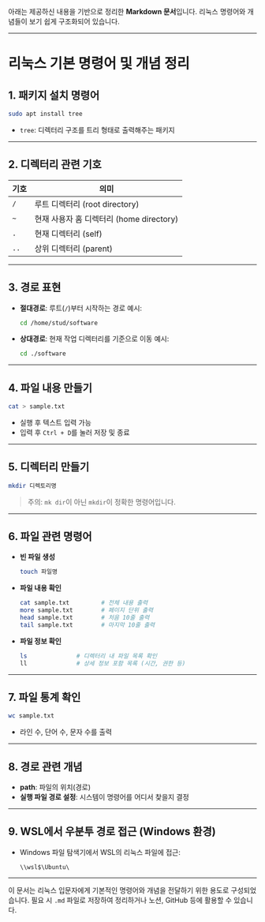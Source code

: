 아래는 제공하신 내용을 기반으로 정리한 **Markdown 문서**입니다. 리눅스 명령어와 개념들이 보기 쉽게 구조화되어 있습니다.

---

# 리눅스 기본 명령어 및 개념 정리

## 1. 패키지 설치 명령어

```bash
sudo apt install tree
```

* `tree`: 디렉터리 구조를 트리 형태로 출력해주는 패키지

---

## 2. 디렉터리 관련 기호

| 기호   | 의미                             |
| ---- | ------------------------------ |
| `/`  | 루트 디렉터리 (root directory)       |
| `~`  | 현재 사용자 홈 디렉터리 (home directory) |
| `.`  | 현재 디렉터리 (self)                 |
| `..` | 상위 디렉터리 (parent)               |

---

## 3. 경로 표현

* **절대경로**: 루트(`/`)부터 시작하는 경로
  예시:

  ```bash
  cd /home/stud/software
  ```

* **상대경로**: 현재 작업 디렉터리를 기준으로 이동
  예시:

  ```bash
  cd ./software
  ```

---

## 4. 파일 내용 만들기

```bash
cat > sample.txt
```

* 실행 후 텍스트 입력 가능
* 입력 후 `Ctrl + D`를 눌러 저장 및 종료

---

## 5. 디렉터리 만들기

```bash
mkdir 디렉토리명
```

> 주의: `mk dir`이 아닌 `mkdir`이 정확한 명령어입니다.

---

## 6. 파일 관련 명령어

* **빈 파일 생성**

  ```bash
  touch 파일명
  ```

* **파일 내용 확인**

  ```bash
  cat sample.txt         # 전체 내용 출력
  more sample.txt        # 페이지 단위 출력
  head sample.txt        # 처음 10줄 출력
  tail sample.txt        # 마지막 10줄 출력
  ```

* **파일 정보 확인**

  ```bash
  ls              # 디렉터리 내 파일 목록 확인
  ll              # 상세 정보 포함 목록 (시간, 권한 등)
  ```

---

## 7. 파일 통계 확인

```bash
wc sample.txt
```

* 라인 수, 단어 수, 문자 수를 출력

---

## 8. 경로 관련 개념

* **path**: 파일의 위치(경로)
* **실행 파일 경로 설정**: 시스템이 명령어를 어디서 찾을지 결정

---

## 9. WSL에서 우분투 경로 접근 (Windows 환경)

* Windows 파일 탐색기에서 WSL의 리눅스 파일에 접근:

  ```
  \\wsl$\Ubuntu\
  ```

---

이 문서는 리눅스 입문자에게 기본적인 명령어와 개념을 전달하기 위한 용도로 구성되었습니다. 필요 시 `.md` 파일로 저장하여 정리하거나 노션, GitHub 등에 활용할 수 있습니다.

